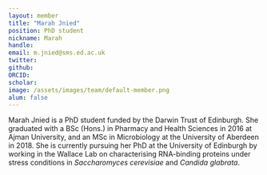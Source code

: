 ```yaml
---
layout: member
title: "Marah Jnied"
position: PhD student
nickname: Marah
handle: 
email: m.jnied@sms.ed.ac.uk
twitter: 
github: 
ORCID: 
scholar: 
image: /assets/images/team/default-member.png
alum: false
---
```


Marah Jnied is a PhD student funded by the Darwin Trust of Edinburgh.
She graduated with a BSc (Hons.) in Pharmacy and Health Sciences in 2016 at Ajman University, and an MSc in Microbiology at the University of Aberdeen in 2018. She is currently pursuing her PhD at the University of Edinburgh by working in the Wallace Lab on characterising RNA-binding proteins under stress conditions in *Saccharomyces cerevisiae* and *Candida glabrata*. 


